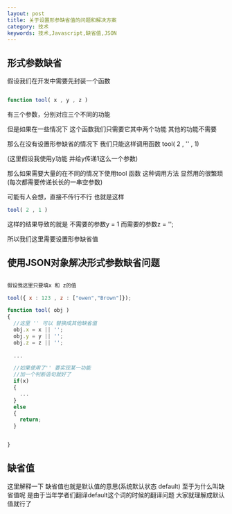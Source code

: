 ```yaml
---
layout: post
title: 关于设置形参缺省值的问题和解决方案
category: 技术
keywords: 技术,Javascript,缺省值,JSON
---
```


## 形式参数缺省

假设我们在开发中需要先封装一个函数
```JavaScript

function tool( x , y , z )

```
有三个参数，分别对应三个不同的功能

但是如果在一些情况下
这个函数我们只需要它其中两个功能
其他的功能不需要

那么在没有设置形参缺省的情况下
我们只能这样调用函数
tool( 2 , '' , 1)

(这里假设我使用y功能 并给y传递1这么一个参数)

那么如果需要大量的在不同的情况下使用tool 函数
这种调用方法 显然用的很繁琐(每次都需要传递长长的一串空参数)

可能有人会想，直接不传行不行
也就是这样
```JavaScript
tool( 2 , 1 )
```

这样的结果导致的就是
不需要的参数y = 1
而需要的参数z = '';


所以我们这里需要设置形参缺省值


## 使用JSON对象解决形式参数缺省问题

```JavaScript

假设我这里只要填x 和 z的值

tool({ x : 123 , z : ["owen","Brown"]});

function tool( obj )
{
  //这里 '' 可以 替换成其他缺省值
  obj.x = x || '';
  obj.y = y || '';
  obj.z = z || '';
  
  ...

  //如果使用了'' 要实现某一功能 
  //加一个判断语句就好了
  if(x)
  {
    ...
  }
  else
  {
    return;
  }


}
```

## 缺省值

这里解释一下
缺省值也就是默认值的意思(系统默认状态 default)
至于为什么叫缺省值呢
是由于当年学者们翻译default这个词的时候的翻译问题
大家就理解成默认值就行了
